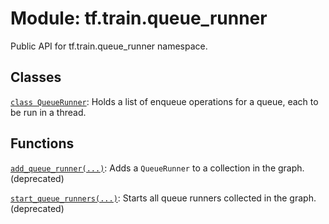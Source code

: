 <div itemscope itemtype="http://developers.google.com/ReferenceObject">
<meta itemprop="name" content="tf.train.queue_runner" />
<meta itemprop="path" content="Stable" />
</div>

# Module: tf.train.queue_runner

Public API for tf.train.queue_runner namespace.

<!-- Placeholder for "Used in" -->


## Classes

[`class QueueRunner`](../../tf/train/queue_runner/QueueRunner.md): Holds a list of enqueue operations for a queue, each to be run in a thread.

## Functions

[`add_queue_runner(...)`](../../tf/train/queue_runner/add_queue_runner.md): Adds a `QueueRunner` to a collection in the graph. (deprecated)

[`start_queue_runners(...)`](../../tf/train/queue_runner/start_queue_runners.md): Starts all queue runners collected in the graph. (deprecated)


